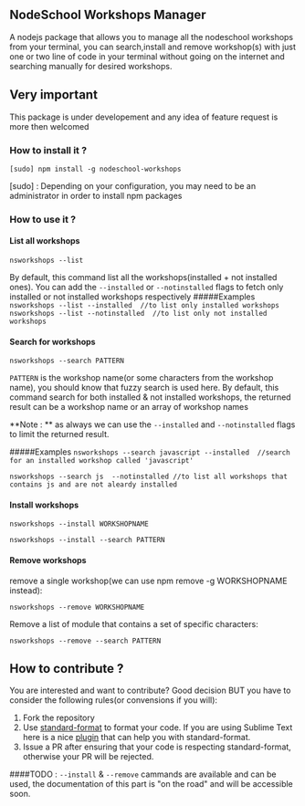 ## NodeSchool Workshops Manager
A nodejs package that allows you to manage all the nodeschool workshops from  your terminal,
you can search,install and remove workshop(s) with just one or two line of code in your terminal without going on the internet
and searching manually for desired workshops.


## Very important
This package is under developement and any idea of feature request is more then welcomed



### How to install it ?
``[sudo] npm install -g nodeschool-workshops``

[sudo] : Depending on your configuration, you may need to be an administrator in order to install npm packages

### How to use it ?
#### List all workshops
``nsworkshops --list``

By default, this command list all the workshops(installed + not installed ones).
You can add the `--installed` or `--notinstalled` flags to fetch only installed or not installed workshops respectively
#####Examples
`nsworkshops --list --installed  //to list only installed workshops
 nsworkshops --list --notinstalled  //to list only not installed workshops`

#### Search for workshops
``nsworkshops --search PATTERN``

``PATTERN`` is the workshop name(or some characters from the workshop name), you should know that fuzzy search is used here.
By default, this command search for both installed & not installed workshops, the returned result can be a workshop name or an array of workshop names

**Note : ** as always we can use the `--installed` and `--notinstalled` flags to limit the returned result.

#####Examples
`nsworkshops --search javascript --installed  //search for an installed workshop called 'javascript'`

 `nsworkshops --search js  --notinstalled //to list all workshops that contains js and are not aleardy installed`

#### Install workshops

`nsworkshops --install WORKSHOPNAME`

`nsworkshops --install --search PATTERN`


#### Remove workshops
remove a single workshop(we can use npm remove -g WORKSHOPNAME instead):

`nsworkshops --remove WORKSHOPNAME`

Remove a list of module that contains a set of  specific characters:

`nsworkshops --remove --search PATTERN`

## How to contribute ?
You are interested and want to contribute? Good decision BUT you have to consider the following rules(or convensions if you will):

1. Fork the repository  
2. Use [standard-format](https://www.npmjs.com/package/standard-format) to format your code. If you are using Sublime Text here is a nice [plugin](https://packagecontrol.io/packages/StandardFormat) that can help you with standard-format.
3. Issue a PR  after ensuring that your code is respecting standard-format, otherwise your PR will be rejected.  


####TODO :
`--install` & `--remove` cammands are available and can be used, the documentation of this part is "on the road" and will be accessible soon.
